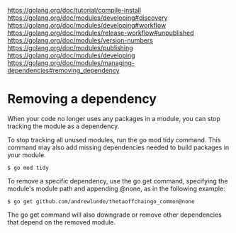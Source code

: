 https://golang.org/doc/tutorial/compile-install
https://golang.org/doc/modules/developing#discovery
https://golang.org/doc/modules/developing#workflow
https://golang.org/doc/modules/release-workflow#unpublished
https://golang.org/doc/modules/version-numbers
https://golang.org/doc/modules/publishing
https://golang.org/doc/modules/developing
https://golang.org/doc/modules/managing-dependencies#removing_dependency


# Removing a dependency

When your code no longer uses any packages in a module, you can stop tracking the module as a dependency.

To stop tracking all unused modules, run the go mod tidy command. This command may also add missing dependencies needed to build packages in your module.

```
$ go mod tidy
```

To remove a specific dependency, use the go get command, specifying the module's module path and appending @none, as in the following example:

```
$ go get github.com/andrewlunde/thetaoffchaingo_common@none
```

The go get command will also downgrade or remove other dependencies that depend on the removed module.

